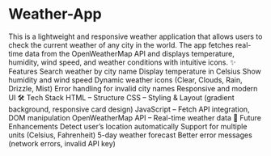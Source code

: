 # Weather-App
This is a lightweight and responsive weather application that allows users to check the current weather of any city in the world. The app fetches real-time data from the OpenWeatherMap API and displays temperature, humidity, wind speed, and weather conditions with intuitive icons.
✨ Features
Search weather by city name
Display temperature in Celsius
Show humidity and wind speed
Dynamic weather icons (Clear, Clouds, Rain, Drizzle, Mist)
Error handling for invalid city names
Responsive and modern UI
🛠️ Tech Stack
HTML – Structure
CSS – Styling & Layout (gradient background, responsive card design)
JavaScript – Fetch API integration, DOM manipulation
OpenWeatherMap API – Real-time weather data
🚀 Future Enhancements
Detect user’s location automatically
Support for multiple units (Celsius, Fahrenheit)
5-day weather forecast
Better error messages (network errors, invalid API key)

